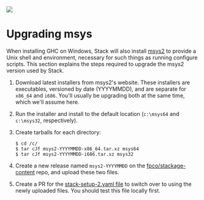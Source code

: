 <div class="hidden-warning"><a href="https://docs.haskellstack.org/"><img src="https://cdn.jsdelivr.net/gh/commercialhaskell/stack/doc/img/hidden-warning.svg"></a></div>

# Upgrading msys

When installing GHC on Windows, Stack will also install
[msys2](http://www.msys2.org/) to provide a Unix shell and environment,
necessary for such things as running configure scripts. This section explains
the steps required to upgrade the msys2 version used by Stack.

1.  Download latest installers from msys2's website. These installers are
    executables, versioned by date (YYYYMMDD), and are separate for `x86_64`
    and `i686`. You'll usually be upgrading both at the same time, which we'll
    assume here.

2.  Run the installer and install to the default location (`c:\msys64` and
    `c:\msys32`, respectively).

3.  Create tarballs for each directory:

    ```
    $ cd /c/
    $ tar cJf msys2-YYYYMMDD-x86_64.tar.xz msys64
    $ tar cJf msys2-YYYYMMDD-i686.tar.xz msys32
    ```

4.  Create a new release named `msys2-YYYYMMDD` on the
    [fpco/stackage-content](https://github.com/fpco/stackage-content)
    repo, and upload these two files.

5.  Create a PR for the [stack-setup-2.yaml file](https://github.com/fpco/stackage-content/blob/master/stack/stack-setup-2.yaml)
    to switch over to using the newly uploaded files. You should test this file locally first.
